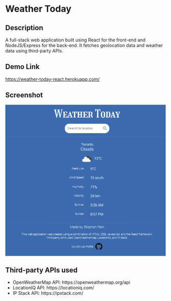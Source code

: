 # Weather Today

## Description
A full-stack web application built using React for the front-end and NodeJS/Express for the back-end. It fetches geolocation data and weather data using third-party APIs.

## Demo Link
https://weather-today-react.herokuapp.com/

## Screenshot
<img src="./client/src/App/images/screenshot.png" alt="screenshot">

## Third-party APIs used
<ul>
    <li>OpenWeatherMap API: https://openweathermap.org/api</li>
    <li>LocationIQ API: https://locationiq.com/</li>
    <li>IP Stack API: https://ipstack.com/</li>
</ul>
